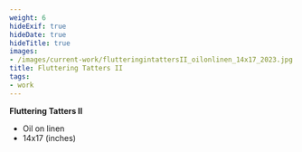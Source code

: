 ```yaml
---
weight: 6
hideExif: true
hideDate: true
hideTitle: true
images:
- /images/current-work/flutteringintattersII_oilonlinen_14x17_2023.jpg
title: Fluttering Tatters II
tags:
- work
---
```

**Fluttering Tatters II**
- Oil on linen
- 14x17 (inches)